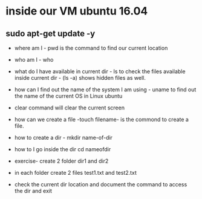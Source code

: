 # inside our VM ubuntu 16.04

## sudo apt-get update -y
- where am I - pwd is the command to find our current location
- who am I - who
- what do I have available in current dir - ls to check the files available inside current dir - (ls -a) shows hidden files as well.
- how can I find out the name of the system I am using - uname to find out the name of the current OS in Linux ubuntu
- clear command will clear the current screen

- how can we create a file -touch filename- is the commond to create a file.

- how to create a dir - mkdir name-of-dir
- how to I go inside the dir cd nameofdir
- exercise- create 2 folder dir1 and dir2 
- in each folder create 2 files test1.txt and test2.txt
- check the current dir location and document the command to access the dir and exit  
 
 
